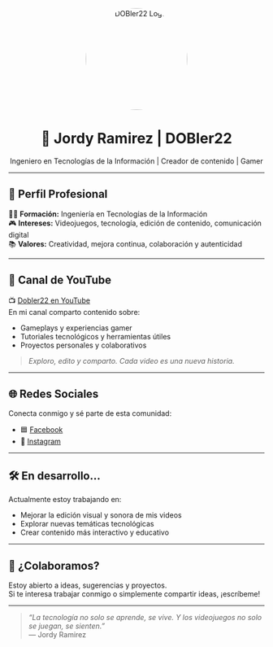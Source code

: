 <p align="center">
  <img src="assets/dobler22-logo.png" alt="DOBler22 Logo" width="200" style="border-radius: 50%;">
</p>

<h1 align="center">🌿 Jordy Ramirez | DOBler22</h1>
<p align="center">Ingeniero en Tecnologías de la Información | Creador de contenido | Gamer</p>

---

## 🧭 Perfil Profesional

🧑‍💻 **Formación:** Ingeniería en Tecnologías de la Información  
🎮 **Intereses:** Videojuegos, tecnología, edición de contenido, comunicación digital  
📚 **Valores:** Creatividad, mejora continua, colaboración y autenticidad

---

## 🎥 Canal de YouTube

📺 [Dobler22 en YouTube](https://www.youtube.com/@dobler22)  
En mi canal comparto contenido sobre:
- Gameplays y experiencias gamer  
- Tutoriales tecnológicos y herramientas útiles  
- Proyectos personales y colaborativos  

> _Exploro, edito y comparto. Cada video es una nueva historia._

---

## 🌐 Redes Sociales

Conecta conmigo y sé parte de esta comunidad:

- 🟦 [Facebook](https://www.facebook.com/profile.php?id=61562238764492)  
- 📸 [Instagram](https://www.instagram.com/jordy_dobler/)  

---

## 🛠️ En desarrollo...

Actualmente estoy trabajando en:
- Mejorar la edición visual y sonora de mis videos  
- Explorar nuevas temáticas tecnológicas  
- Crear contenido más interactivo y educativo  

---

## 🤝 ¿Colaboramos?

Estoy abierto a ideas, sugerencias y proyectos.  
Si te interesa trabajar conmigo o simplemente compartir ideas, ¡escríbeme!

---

> _“La tecnología no solo se aprende, se vive. Y los videojuegos no solo se juegan, se sienten.”_  
> — Jordy Ramirez
